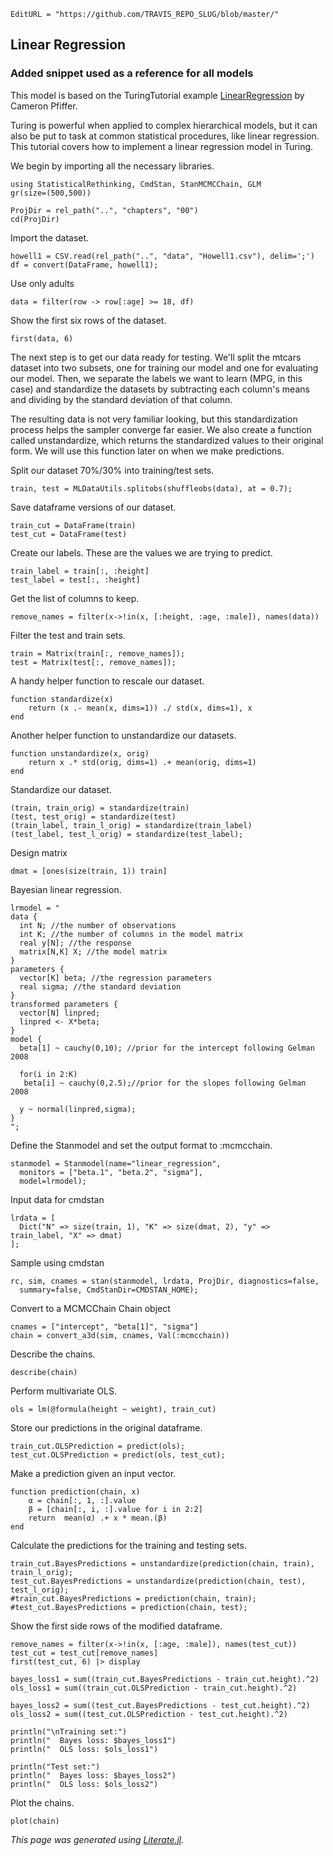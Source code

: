 ```@meta
EditURL = "https://github.com/TRAVIS_REPO_SLUG/blob/master/"
```

## Linear Regression

### Added snippet used as a reference for all models

This model is based on the TuringTutorial example [LinearRegression](https://github.com/TuringLang/TuringTutorials/blob/csp/linear/LinearRegression.ipynb) by Cameron Pfiffer.

Turing is powerful when applied to complex hierarchical models, but it can also be put to task at common statistical procedures, like linear regression. This tutorial covers how to implement a linear regression model in Turing.

We begin by importing all the necessary libraries.

```@example clip-38.7s
using StatisticalRethinking, CmdStan, StanMCMCChain, GLM
gr(size=(500,500))

ProjDir = rel_path("..", "chapters", "00")
cd(ProjDir)
```

Import the dataset.

```@example clip-38.7s
howell1 = CSV.read(rel_path("..", "data", "Howell1.csv"), delim=';')
df = convert(DataFrame, howell1);
```

Use only adults

```@example clip-38.7s
data = filter(row -> row[:age] >= 18, df)
```

Show the first six rows of the dataset.

```@example clip-38.7s
first(data, 6)
```

The next step is to get our data ready for testing. We'll split the mtcars dataset into two subsets, one for training our model and one for evaluating our model. Then, we separate the labels we want to learn (MPG, in this case) and standardize the datasets by subtracting each column's means and dividing by the standard deviation of that column.

The resulting data is not very familiar looking, but this standardization process helps the sampler converge far easier. We also create a function called unstandardize, which returns the standardized values to their original form. We will use this function later on when we make predictions.

Split our dataset 70%/30% into training/test sets.

```@example clip-38.7s
train, test = MLDataUtils.splitobs(shuffleobs(data), at = 0.7);
```

Save dataframe versions of our dataset.

```@example clip-38.7s
train_cut = DataFrame(train)
test_cut = DataFrame(test)
```

Create our labels. These are the values we are trying to predict.

```@example clip-38.7s
train_label = train[:, :height]
test_label = test[:, :height]
```

Get the list of columns to keep.

```@example clip-38.7s
remove_names = filter(x->!in(x, [:height, :age, :male]), names(data))
```

Filter the test and train sets.

```@example clip-38.7s
train = Matrix(train[:, remove_names]);
test = Matrix(test[:, remove_names]);
```

A handy helper function to rescale our dataset.

```@example clip-38.7s
function standardize(x)
    return (x .- mean(x, dims=1)) ./ std(x, dims=1), x
end
```

Another helper function to unstandardize our datasets.

```@example clip-38.7s
function unstandardize(x, orig)
    return x .* std(orig, dims=1) .+ mean(orig, dims=1)
end
```

Standardize our dataset.

```@example clip-38.7s
(train, train_orig) = standardize(train)
(test, test_orig) = standardize(test)
(train_label, train_l_orig) = standardize(train_label)
(test_label, test_l_orig) = standardize(test_label);
```

Design matrix

```@example clip-38.7s
dmat = [ones(size(train, 1)) train]
```

Bayesian linear regression.

```@example clip-38.7s
lrmodel = "
data {
  int N; //the number of observations
  int K; //the number of columns in the model matrix
  real y[N]; //the response
  matrix[N,K] X; //the model matrix
}
parameters {
  vector[K] beta; //the regression parameters
  real sigma; //the standard deviation
}
transformed parameters {
  vector[N] linpred;
  linpred <- X*beta;
}
model {
  beta[1] ~ cauchy(0,10); //prior for the intercept following Gelman 2008

  for(i in 2:K)
   beta[i] ~ cauchy(0,2.5);//prior for the slopes following Gelman 2008

  y ~ normal(linpred,sigma);
}
";
```

Define the Stanmodel and set the output format to :mcmcchain.

```@example clip-38.7s; continued = true
stanmodel = Stanmodel(name="linear_regression",
  monitors = ["beta.1", "beta.2", "sigma"],
  model=lrmodel);
```

Input data for cmdstan

```@example clip-38.7s
lrdata = [
  Dict("N" => size(train, 1), "K" => size(dmat, 2), "y" => train_label, "X" => dmat)
];
```

Sample using cmdstan

```@example clip-38.7s; continued = true
rc, sim, cnames = stan(stanmodel, lrdata, ProjDir, diagnostics=false,
  summary=false, CmdStanDir=CMDSTAN_HOME);
```

Convert to a MCMCChain Chain object

```@example clip-38.7s
cnames = ["intercept", "beta[1]", "sigma"]
chain = convert_a3d(sim, cnames, Val(:mcmcchain))
```

Describe the chains.

```@example clip-38.7s
describe(chain)
```

Perform multivariate OLS.

```@example clip-38.7s
ols = lm(@formula(height ~ weight), train_cut)
```

Store our predictions in the original dataframe.

```@example clip-38.7s
train_cut.OLSPrediction = predict(ols);
test_cut.OLSPrediction = predict(ols, test_cut);
```

Make a prediction given an input vector.

```@example clip-38.7s
function prediction(chain, x)
    α = chain[:, 1, :].value
    β = [chain[:, i, :].value for i in 2:2]
    return  mean(α) .+ x * mean.(β)
end
```

Calculate the predictions for the training and testing sets.

```@example clip-38.7s
train_cut.BayesPredictions = unstandardize(prediction(chain, train), train_l_orig);
test_cut.BayesPredictions = unstandardize(prediction(chain, test), test_l_orig);
#train_cut.BayesPredictions = prediction(chain, train);
#test_cut.BayesPredictions = prediction(chain, test);
```

Show the first side rows of the modified dataframe.

```@example clip-38.7s
remove_names = filter(x->!in(x, [:age, :male]), names(test_cut))
test_cut = test_cut[remove_names]
first(test_cut, 6) |> display

bayes_loss1 = sum((train_cut.BayesPredictions - train_cut.height).^2)
ols_loss1 = sum((train_cut.OLSPrediction - train_cut.height).^2)

bayes_loss2 = sum((test_cut.BayesPredictions - test_cut.height).^2)
ols_loss2 = sum((test_cut.OLSPrediction - test_cut.height).^2)

println("\nTraining set:")
println("  Bayes loss: $bayes_loss1")
println("  OLS loss: $ols_loss1")

println("Test set:")
println("  Bayes loss: $bayes_loss2")
println("  OLS loss: $ols_loss2")
```

Plot the chains.

```@example clip-38.7s
plot(chain)
```

*This page was generated using [Literate.jl](https://github.com/fredrikekre/Literate.jl).*

